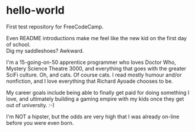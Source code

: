 # hello-world
First test repository for FreeCodeCamp.

Even README introductions make me feel like the new kid on the first day of school.  
Dig my saddleshoes? 
Awkward.

I'm a 15-going-on-50 apprentice programmer who loves Doctor Who, Mystery Science Theatre 3000, and everything that goes with the greater SciFi culture. Oh, and cats.  Of course cats.  I read mostly humour and/or nonfiction, and I love everything that Richard Ayoade chooses to be.

My career goals include being able to finally get paid for doing something I love, and ultimately building a gaming empire with my kids once they get out of university.  :-)

I'm NOT a hipster, but the odds are very high that I was already on-line before you were even born.  
